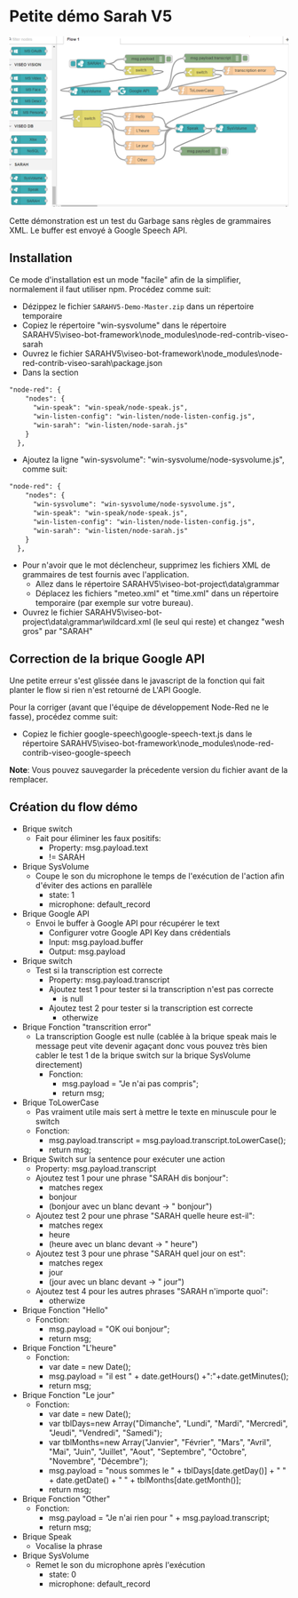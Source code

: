Petite démo Sarah V5
====================

![GitHub Logo](/logo/flow.png)

Cette démonstration est un test du Garbage sans règles de grammaires XML. Le buffer est envoyé à Google Speech API.




## Installation

Ce mode d'installation est un mode "facile" afin de la simplifier, normalement il faut utiliser npm. Procédez comme suit:

- Dézippez le fichier `SARAHV5-Demo-Master.zip` dans un répertoire temporaire
- Copiez le répertoire "win-sysvolume" dans le répertoire SARAHV5\viseo-bot-framework\node_modules\node-red-contrib-viseo-sarah
- Ouvrez le fichier SARAHV5\viseo-bot-framework\node_modules\node-red-contrib-viseo-sarah\package.json
- Dans la section 
```text
"node-red": {
    "nodes": {
      "win-speak": "win-speak/node-speak.js",
      "win-listen-config": "win-listen/node-listen-config.js",
      "win-sarah": "win-listen/node-sarah.js"
    }
  },
```
- Ajoutez la ligne "win-sysvolume": "win-sysvolume/node-sysvolume.js", comme suit:
```text
"node-red": {
    "nodes": {
      "win-sysvolume": "win-sysvolume/node-sysvolume.js",
      "win-speak": "win-speak/node-speak.js",
      "win-listen-config": "win-listen/node-listen-config.js",
      "win-sarah": "win-listen/node-sarah.js"
    }
  },
```

- Pour n'avoir que le mot déclencheur, supprimez les fichiers XML de grammaires de test fournis avec l'application.
	- Allez dans le répertoire SARAHV5\viseo-bot-project\data\grammar
	- Déplacez les fichiers "meteo.xml" et "time.xml" dans un répertoire temporaire (par exemple sur votre bureau).
- Ouvrez le fichier SARAHV5\viseo-bot-project\data\grammar\wildcard.xml (le seul qui reste) et changez "wesh gros" par "SARAH"


## Correction de la brique Google API
Une petite erreur s'est glissée dans le javascript de la fonction qui fait planter le flow si rien n'est retourné de L'API Google.

Pour la corriger (avant que l'équipe de développement Node-Red ne le fasse), procédez comme suit:

- Copiez le fichier google-speech\google-speech-text.js dans le répertoire SARAHV5\viseo-bot-framework\node_modules\node-red-contrib-viseo-google-speech

**Note**: Vous pouvez sauvegarder la précedente version du fichier avant de la remplacer.


## Création du flow démo

- Brique switch
	- Fait pour éliminer les faux positifs:
		- Property: msg.payload.text
		- !=  SARAH
- Brique SysVolume
	- Coupe le son du microphone le temps de l'exécution de l'action afin d'éviter des actions en parallèle
		- state: 1
		- microphone: default_record
- Brique Google API
	- Envoi le buffer à Google API pour récupérer le text
		- Configurer votre Google API Key dans crédentials
		- Input: msg.payload.buffer
		- Output: msg.payload
- Brique switch
	- Test si la transcription est correcte
		- Property: msg.payload.transcript
		- Ajoutez test 1 pour tester si la transcription n'est pas correcte
			- is null
		- Ajoutez test 2 pour tester si la transcription est correcte
			- otherwize
- Brique Fonction "transcrition error"
	- La transcription Google est nulle (cablée à la brique speak mais le message peut vite devenir agaçant donc vous pouvez très bien cabler le test 1 de la brique switch sur la brique SysVolume directement)
		- Fonction:
			- msg.payload = "Je n'ai pas compris";
			- return msg;
- Brique ToLowerCase
	- Pas vraiment utile mais sert à mettre le texte en minuscule pour le switch
	- Fonction:
		- msg.payload.transcript = msg.payload.transcript.toLowerCase();
		- return msg;
- Brique Switch sur la sentence pour exécuter une action
	- Property: msg.payload.transcript
	- Ajoutez test 1 pour une phrase "SARAH dis bonjour":
		- matches regex
		-  bonjour    
		- (bonjour avec un blanc devant -> " bonjour")
	- Ajoutez test 2 pour une phrase "SARAH quelle heure est-il":
		- matches regex
		-  heure    
		- (heure avec un blanc devant -> " heure")	
	- Ajoutez test 3 pour une phrase "SARAH quel jour on est":
		- matches regex
		-  jour    
		- (jour avec un blanc devant -> " jour")		
	- Ajoutez test 4 pour les autres phrases "SARAH n'importe quoi":
		- otherwize
- Brique Fonction "Hello"
	- Fonction:
		- msg.payload = "OK oui bonjour";
		- return msg;
- Brique Fonction "L'heure"
	- Fonction:
		- var date = new Date();
		- msg.payload = "il est " + date.getHours() +":"+date.getMinutes();
		- return msg;
- Brique Fonction "Le jour"
	- Fonction:
		- var date = new Date();
		- var tblDays=new Array("Dimanche", "Lundi", "Mardi", "Mercredi", "Jeudi", "Vendredi", "Samedi");
		- var tblMonths=new Array("Janvier", "Février", "Mars", "Avril", "Mai", "Juin", "Juillet",  "Aout", "Septembre", "Octobre", "Novembre", "Décembre");
		- msg.payload = "nous sommes le " + tblDays[date.getDay()] + " " + date.getDate() + " " + tblMonths[date.getMonth()];
		- return msg;
- Brique Fonction "Other"
	- Fonction:
		- msg.payload = "Je n'ai rien pour " + msg.payload.transcript;
		- return msg;
- Brique Speak
	- Vocalise la phrase
- Brique SysVolume
	- Remet le son du microphone après l'exécution
		- state: 0
		- microphone: default_record
	
 